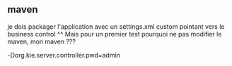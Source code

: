 #

## maven
je dois packager l'application avec un settings.xml custom pointant vers le business control ^^
Mais pour un premier test pourquoi ne pas modifier le maven, mon maven ???

-Dorg.kie.server.controller.pwd=admin